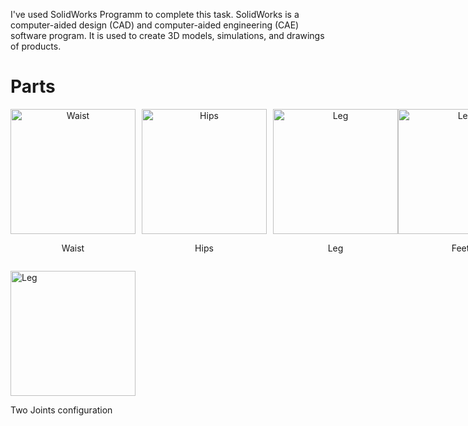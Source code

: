 I've used SolidWorks Programm to complete this task. SolidWorks is a computer-aided design (CAD) and computer-aided engineering (CAE) software program. It is used to create 3D models, simulations, and drawings of products. 

# Parts

<div
  style="
    display: flex;
    flex-wrap: nowrap;
    justify-content: space-between;
    align-items: center;
  "
>
  <div style="text-align: center; margin-right: 10px">
    <img
      src="https://github.com/Layan002/Mechanical-Task1-Desining-robot-lower-part/assets/107956591/311c0e7b-ee58-4e64-8b20-5037424e59a5"
      alt="Waist"
      width="200px"
    />
    <p>Waist</p>
  </div>

  <div style="text-align: center; margin-right: 10px">
    <img
      src="https://github.com/Layan002/Mechanical-Task1-Desining-robot-lower-part/assets/107956591/7625750e-8b59-44d0-b956-b38c26f4d2fc"
      alt="Hips"
      width="200px"
    />
    <p>Hips</p>
  </div>

  <div style="text-align: center">
    <img
      src="https://github.com/Layan002/Mechanical-Task1-Desining-robot-lower-part/assets/107956591/f05654e3-2ca2-4610-8b87-48f66e29ca8c"
      alt="Leg"
      width="200px"
    />
    <p>Leg</p>
  </div>

<div style="text-align: center">
    <img
      src="https://github.com/Layan002/Mechanical-Task1-Desining-robot-lower-part/assets/107956591/0036a9bb-831d-490e-9ede-096a31580713"
      alt="Leg"
      width="200px"
    />
    <p>Feet</p>
  </div>
</div>

<img
    src="https://github.com/Layan002/Mechanical-Task1-Desining-robot-lower-part/assets/107956591/77f44c6c-ec09-43e6-94e4-f0980ea3c0ff"
    alt="Leg"
    width="200px"
  />
  <p>Two Joints configuration</p>







